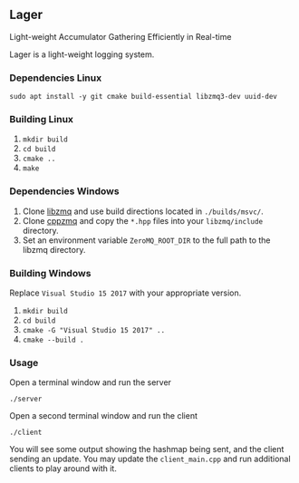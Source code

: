 Lager
-----------

Light-weight Accumulator Gathering Efficiently in Real-time   
   
Lager is a light-weight logging system.

### Dependencies Linux

`sudo apt install -y git cmake build-essential libzmq3-dev uuid-dev`   

### Building Linux

1. `mkdir build`   
2. `cd build`   
3. `cmake ..`   
4. `make`   

### Dependencies Windows

1. Clone [libzmq](https://github.com/zeromq/libzmq) and use build directions located in `./builds/msvc/`.   
2. Clone [cppzmq](https://github.com/zeromq/cppzmq) and copy the `*.hpp` files into your `libzmq/include` directory.   
3. Set an environment variable `ZeroMQ_ROOT_DIR` to the full path to the libzmq directory.

### Building Windows

Replace `Visual Studio 15 2017` with your appropriate version.   
   
1. `mkdir build`   
2. `cd build`   
3. `cmake -G "Visual Studio 15 2017" ..`   
4. `cmake --build .`   

### Usage

Open a terminal window and run the server   
   
`./server`   
   
Open a second terminal window and run the client   
   
`./client`   
   
You will see some output showing the hashmap being sent, and the client sending an update.  You may update the `client_main.cpp` and run additional clients to play around with it.

